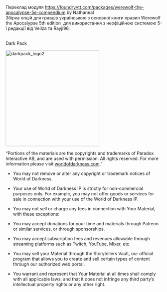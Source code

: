 <p>Переклад модуля <a href="https://foundryvtt.com/packages/werewolf-the-apocalypse-5e-compendium" rel="nofollow">https://foundryvtt.com/packages/werewolf-the-apocalypse-5e-compendium</a> by Nathaneal<br />Збірка опцій для гравців українською з основної книги правил Werewolf the Apocalypse 5th edition &nbsp;для використання з неофіційною системою 5-ї редакції від Veilza та Rayji96.<br /><br /></p>
<p>Dark Pack</p>
<p><img src="https://images.ctfassets.net/u73tyf0fa8v1/3oBTHBZk9XmfcBlUPylvFh/673e4a6b14566548c03424ddf627b944/darkpack_logo2.png?w=3840&amp;q=75" alt="darkpack_logo2" width="300" height="308" /></p>
<p class="body">&ldquo;Portions of the materials are the copyrights and trademarks of Paradox Interactive AB, and are used with permission. All rights reserved. For more information please visit <a href="http://worldofdarkness.com" target="_blank" rel="nofollow noopener">worldofdarkness.com</a>.&rdquo;</p>
<ul>
<li>
<p class="body">You may not remove or alter any copyright or trademark notices of World of Darkness.</p>
</li>
<li>
<p class="body">Your use of World of Darkness IP is strictly for non-commercial purposes only. For example, you may not offer goods or services for sale in connection with your use of the World of Darkness IP.</p>
</li>
<li>
<p class="body">You may not sell or charge any fees in connection with Your Material, with these exceptions:</p>
</li>
<li>
<p class="body">You may accept donations for your time and materials through Patreon or similar services, or through sponsorships.</p>
</li>
<li>
<p class="body">You may accept subscription fees and revenues allowable through streaming platforms such as Twitch, YouTube, Mixer, etc.</p>
</li>
<li>
<p class="body">You may sell your Material through the Storytellers Vault, our official program that allows you to create and sell certain types of content through our authorized web portal.</p>
</li>
<li>
<p class="body">You warrant and represent that Your Material at all times shall comply with all applicable laws, and that it does not infringe any third party&rsquo;s intellectual property rights or any other right.</p>
</li>
</ul>
